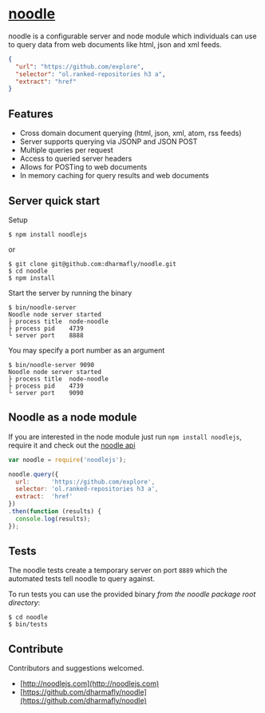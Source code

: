 [noodle](http://noodlejs.com) 
=============================

noodle is a configurable server and node module which individuals can use to query data from web documents like html, json and xml feeds.

```JSON
{
  "url": "https://github.com/explore",
  "selector": "ol.ranked-repositories h3 a",
  "extract": "href"
}
```

Features
--------

- Cross domain document querying (html, json, xml, atom, rss feeds)
- Server supports querying via JSONP and JSON POST
- Multiple queries per request
- Access to queried server headers
- Allows for POSTing to web documents
- In memory caching for query results and web documents

Server quick start
------------------

Setup

    $ npm install noodlejs

or

    $ git clone git@github.com:dharmafly/noodle.git
    $ cd noodle
    $ npm install

Start the server by running the binary

    $ bin/noodle-server
    Noodle node server started
    ├ process title  node-noodle
    ├ process pid    4739
    └ server port    8888


You may specify a port number as an argument

    $ bin/noodle-server 9090
    Noodle node server started
    ├ process title  node-noodle
    ├ process pid    4739
    └ server port    9090


Noodle as a node module
-----------------------

If you are interested in the node module just run ```npm install noodlejs```,
require it and check out the [noodle api](http://noodlejs.com/reference/#noodle-as-node-module)  

```javascript
var noodle = require('noodlejs');

noodle.query({
  url:      'https://github.com/explore',
  selector: 'ol.ranked-repositories h3 a',
  extract:  'href'
})
.then(function (results) {
  console.log(results);
});
```

Tests
-----

The noodle tests create a temporary server on port `8889` which the automated 
tests tell noodle to query against. 

To run tests you can use the provided binary *from the noodle package 
root directory*:

    $ cd noodle
    $ bin/tests

Contribute
----------

Contributors and suggestions welcomed.

- [http://noodlejs.com](http://noodlejs.com)  
- [https://github.com/dharmafly/noodle](https://github.com/dharmafly/noodle)  
